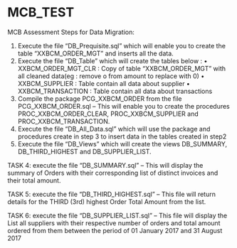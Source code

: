 # MCB_TEST
MCB Assessment Steps for Data Migration:
1.	Execute the file “DB_Prequisite.sql” which will enable you to create the table “XXBCM_ORDER_MGT” and inserts all the data.
2.	Execute the file “DB_Table” which will create the tables below : 
•	XXBCM_ORDER_MGT_CLR : Copy of table “XXBCM_ORDER_MGT” with all cleaned data(eg : remove o from amount to replace with 0)
•	XXBCM_SUPPLIER : Table contain all data about supplier 
•	XXBCM_TRANSACTION : Table contain all data about transactions
3.	Compile the package PCG_XXBCM_ORDER from the file PCG_XXBCM_ORDER.sql – This will enable you to create the procedures PROC_XXBCM_ORDER_CLEAR, PROC_XXBCM_SUPPLIER and PROC_XXBCM_TRANSACTION.
4.	Execute the file “DB_All_Data.sql” which will use the package and procedures create in step 3 to  insert data in the tables created in step2
5.	Execute the file “DB_Views” which will create the views DB_SUMMARY, DB_THIRD_HIGHEST and DB_SUPPLIER_LIST. 

TASK 4: execute the file “DB_SUMMARY.sql” – This will display the summary of Orders with their corresponding list of distinct invoices and their total amount.

TASK 5: execute the file “DB_THIRD_HIGHEST.sql” – This file will return details for the THIRD (3rd) highest Order Total Amount from the list.

TASK 6: execute the file “DB_SUPPLIER_LIST.sql” – This file will display the List all suppliers with their respective number of orders and total amount ordered from them between the period of 01 January 2017 and 31 August 2017

